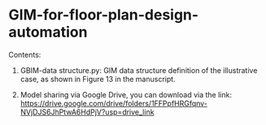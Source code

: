 # GIM-for-floor-plan-design-automation

Contents:

1. GBIM-data structure.py: GIM data structure definition of the illustrative case, as shown in Figure 13 in the manuscript.
  
2. Model sharing via Google Drive, you can download via the link: https://drive.google.com/drive/folders/1FFPpfHRGfqnv-NVjDJS6JhPtwA6HdPjV?usp=drive_link
